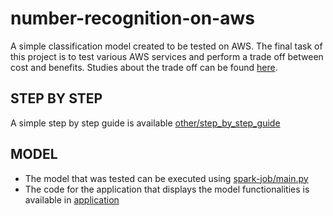 # number-recognition-on-aws

A simple classification model created to be tested on AWS. The final task of this project is to test various AWS services and perform a trade off between cost and benefits.
Studies about the trade off can be found [here](Presentation.pdf).

## **STEP BY STEP**
A simple step by step guide is available [other/step_by_step_guide](other/step_by_step_guide)

## **MODEL**
* The model that was tested can be executed using [spark-job/main.py](spark-job/main.py)
* The code for the application that displays the model functionalities is available in [application](application)
